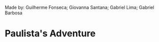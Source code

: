 Made by: Guilherme Fonseca; Giovanna Santana; Gabriel Lima; Gabriel Barbosa

# Paulista's Adventure
